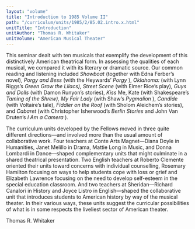 ```yaml
---
layout: "volume"
title: "Introduction to 1985 Volume II"
path: "/curriculum/units/1985/2/85.02.intro.x.html"
unitTitle: "Introduction"
unitAuthor: "Thomas R. Whitaker"
unitVolume: "American Musical Theater"
---
```

<body>
 <p>
  This seminar dealt with ten musicals that exemplify the development of this distinctively American theatrical form. In assessing the qualities of each musical, we compared it with its literary or dramatic source. Our common reading and listening included
  <i>
   Showboat
  </i>
  (together with Edna Ferber’s novel),
  <i>
   Porgy and Bess
  </i>
  (with the Heywards’
  <i>
   Porgy
  </i>
  ),
  <i>
   Oklahoma:
  </i>
  (with Lynn Riggs’s
  <i>
   Green Grow the Lilacs), Street Scene
  </i>
  (with Elmer Rice’s play),
  <i>
   Guys and Dolls
  </i>
  (with Damon Runyon’s stories),
  <i>
   Kiss
  </i>
  Me, Kate (with Shakespeare’s
  <i>
   Taming of the Shrew), My Fair Lady
  </i>
  (with Shaw’s
  <i>
   Pygmalion
  </i>
  ),
  <i>
   Candide
  </i>
  (with Voltaire’s tale),
  <i>
   Fiddler on the Roof
  </i>
  (with Sholom Aleichem’s stories), and
  <i>
   Cabaret
  </i>
  (with Christopher Isherwood’s
  <i>
   Berlin Stories
  </i>
  and John Van Druten’s
  <i>
   I Am a Camera
  </i>
  ).
 </p>
 <p>
  The curriculum units developed by the Fellows moved in three quite different directions—and involved more than the usual amount of collaborative work. Four teachers at Conte Arts Magnet—Diana Doyle in Humanities, Janet Melillo in Drama, Mattie Long in Music, and Donna Lombardi in Dance—shaped complementary units that might culminate in a shared theatrical presentation. Two English teachers at Roberto Clemente oriented their units toward concerns with individual counselling, Rosemary Hamilton focusing on ways to help students cope with loss or grief and Elizabeth Lawrence focusing on the need to develop self-esteem in the special education classroom. And two teachers at Sheridan—Richard Canalori in History and Joyce Listro in English—shaped the collaborative unit that introduces students to American history by way of the musical theater. In their various ways, these units suggest the curricular possibilities of what is in some respects the liveliest sector of American theater.
 </p>
 <p>
  Thomas R. Whitaker
 </p>

</body>